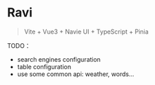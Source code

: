 # Ravi


> Vite + Vue3 + Navie UI + TypeScript + Pinia

TODO：
- search engines configuration
- table configuration
- use some common api: weather, words...
